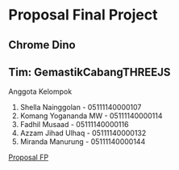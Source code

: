 # Proposal Final Project
## Chrome Dino

## Tim: GemastikCabangTHREEJS
Anggota Kelompok
1. Shella Nainggolan - 05111140000107
2. Komang Yogananda MW - 05111140000114
3. Fadhil Musaad - 05111140000116
4. Azzam Jihad Ulhaq - 05111140000132
5. Miranda Manurung - 05111140000144


[Proposal FP](ProposalFP.pdf)